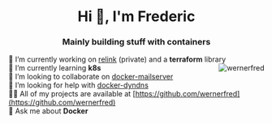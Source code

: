 <h1 align="center">Hi 👋, I'm Frederic</h1>
<h3 align="center">Mainly building stuff with containers</h3>



🔭  I’m currently working on [relink](https://github.com/wernerfred/relink) (private) and a **terraform** library  <img align="right" src="https://github-readme-stats.vercel.app/api/top-langs/?username=wernerfred&layout=compact&hide=html" alt="wernerfred" />  
🌱  I’m currently learning **k8s**  
👯  I’m looking to collaborate on [docker-mailserver](https://github.com/docker-mailserver/docker-mailserver)  
🤝  I’m looking for help with [docker-dyndns](https://github.com/wernerfred/docker-dyndns)  
👨‍💻  All of my projects are available at [https://github.com/wernerfred](https://github.com/wernerfred)  
💬  Ask me about **Docker**  
 
<!--
<p align="left">
<img src="https://devicons.github.io/devicon/devicon.git/icons/docker/docker-original-wordmark.svg" alt="docker" width="40" height="40"/>
<img src="https://www.vectorlogo.zone/logos/kubernetes/kubernetes-icon.svg" alt="kubernetes" width="40" height="40"/>
<img src="https://devicons.github.io/devicon/devicon.git/icons/python/python-original.svg" alt="python" width="40" height="40"/>
<img src="https://www.vectorlogo.zone/logos/gnu_bash/gnu_bash-icon.svg" alt="bash" width="40" height="40"/>
<img src="https://www.vectorlogo.zone/logos/microsoft_azure/microsoft_azure-icon.svg" alt="azure" width="40" height="40"/>
<img src="https://devicons.github.io/devicon/devicon.git/icons/bootstrap/bootstrap-plain.svg" alt="bootstrap" width="40" height="40"/>
<img src="https://devicons.github.io/devicon/devicon.git/icons/linux/linux-original.svg" alt="linux" width="40" height="40"/>
<img src="https://devicons.github.io/devicon/devicon.git/icons/vuejs/vuejs-original-wordmark.svg" alt="vuejs" width="40" height="40"/>
</p>
-->
